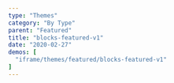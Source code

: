 ```yaml
---
type: "Themes"
category: "By Type"
parent: "Featured"
title: "blocks-featured-v1"
date: "2020-02-27"
demos: [
  "iframe/themes/featured/blocks-featured-v1"
]
---
```

